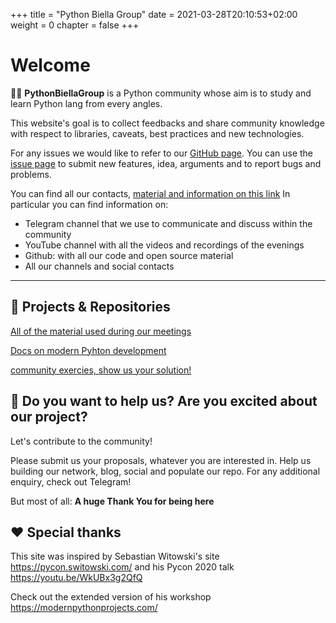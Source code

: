 +++
title = "Python Biella Group"
date = 2021-03-28T20:10:53+02:00
weight = 0
chapter = false
+++

<!-- Hotjar Tracking Code for https://pythonbiellagroup.it -->
<script>
    (function(h,o,t,j,a,r){
        h.hj=h.hj||function(){(h.hj.q=h.hj.q||[]).push(arguments)};
        h._hjSettings={hjid:2847436,hjsv:6};
        a=o.getElementsByTagName('head')[0];
        r=o.createElement('script');r.async=1;
        r.src=t+h._hjSettings.hjid+j+h._hjSettings.hjsv;
        a.appendChild(r);
    })(window,document,'https://static.hotjar.com/c/hotjar-','.js?sv=');
</script>

# Welcome

👨‍💻 **PythonBiellaGroup** is a Python community whose aim is to study and learn Python lang from every angles.

This website's goal is to collect feedbacks and share community knowledge with respect to libraries, caveats, best practices and new technologies.

For any issues we would like to refer to our [GitHub page](https://github.com/PythonBiellaGroup/ModernPythonDevelopment).
You can use the [issue page](https://github.com/PythonBiellaGroup/ModernPythonDevelopment/issues) to submit new features, idea, arguments and to report bugs and problems.

You can find all our contacts, [material and information on this link](https://linktr.ee/PythonBiellaGroup)
In particular you can find information on:
- Telegram channel that we use to communicate and discuss within the community
- YouTube channel with all the videos and recordings of the evenings
- Github: with all our code and open source material
- All our channels and social contacts

<!-- You're are also warmly welcomed to join on these socials:
[![](https://img.shields.io/badge/-Telegram-informational?style=for-the-badge&logo=telegram&logoColor=white&color=0088cc)](https://t.me/joinchat/UZJZzGFKWf9JGGx5
)  
[![](https://img.shields.io/youtube/channel/subscribers/UCkvQcNjmC_duLhvDxeUPJAg?label=Youtube)](https://www.youtube.com/channel/UCkvQcNjmC_duLhvDxeUPJAg)
[![](https://img.shields.io/badge/Website-Il%20nostro%20blog-informational)](https://pythonbiella.herokuapp.com/
) -->

--------------------------
## 🚀 **Projects & Repositories**

[All of the material used during our meetings](https://github.com/PythonBiellaGroup/MaterialeLezioni)


[Docs on modern Pyhton development](https://pythonbiellagroup.github.io/ModernPythonDevelopment/)

[community exercies, show us your solution!](https://github.com/PythonBiellaGroup/Esercizi)


## 🤲 Do you want to help us? Are you excited about our project?

Let's contribute to the community!

Please submit us your proposals, whatever you are interested in. 
Help us building our network, blog, social and populate our repo.
For any additional enquiry, check out Telegram!


But most of all: **A huge Thank You for being here**

## ❤ Special thanks

This site was inspired by Sebastian Witowski's site https://pycon.switowski.com/ and his Pycon 2020 talk https://youtu.be/WkUBx3g2QfQ

Check out the extended version of his workshop https://modernpythonprojects.com/